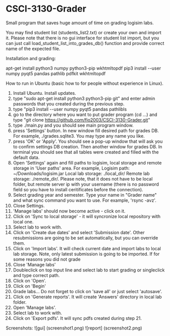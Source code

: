 # CSCI-3130-Grader
Small program that saves huge amount of time on grading logisim labs.

You may find student list (students_list2.txt) or create your own and import it. Please note that there is no gui interface for student list import, but you can just call load_student_list_into_grades_db() function and provide correct name of the expected file.

Installation and grading:

apt-get install python3 numpy python3-pip wkhtmltopdf
pip3 install --user numpy pyqt5 pandas pathlib pdfkit wkhtmltopdf 


How to run in Ubuntu (basic how to for people without experience in Linux). 
1. Install Ubuntu. Install updates.
2. type "sudo apt-get install python3 python3-pip git" and enter admin passwords that you created during the previous step.
3. type "pip3 install --user numpy pyqt5 pandas pathlibls
4. go to the directory where you want to put grader program (cd ...) and type "git clone https://github.com/fio2003/CSCI-3130-Grader.git"
5. type ./main.py and you should see main program window.
6. press 'Settings' button. In new window fill desired path for grades DB. For example, ./grades.sqlite3. You may type any name you like.
7. press 'OK' or 'Apply'. You should see a pop-up window that will ask you to confirm settings DB creation. Then another window for grades DB.
In terminal you should see that all tables were created and filled with the default data.
8. Open 'Settings' again and fill paths to logisim, local storage and remote storage in 'User paths' area. 
For example, Logisim path: ~/Downloads/logisim.jar
Local lab storage: ./local_dir/
Remote lab storage: ./remote_dir/. Please note, that it does not have to be local folder, but remote server ip with your username (there is no password field so you have to install ceritificates before the connection).
9. Select grading year and semester. Type your name in "Grader name" and what sync command you want to use. For example, 'rsync -avz'.
10. Close Settings.
11. 'Manage labs' should now become active - click on it.
12. Click on 'Sync to local storage' - it will syncronize local repository with local one.
13. Select lab to work with.
14. Click on 'Create due dates' and select 'Submission date'. Other resubmissions are going to be set automatically, but you can override them.
15. Click on 'Import labs'. It will check current date and import labs to local lab storage. Note, only latest submission is going to be imported. If for some reasons you did not grade 
16. Close 'Manage labs'
17. Doubleclick on top input line and select lab to start grading or singleclick and type correct path.
18. Click on 'Open'. 
19. Click on 'Begin'
20. Grade labs... Do not forget to click on 'save all' or just select 'autosave'.
21. Click on 'Generate reports'. It will create 'Answers' directory in local lab folder.
22. Open 'Manage labs'.
23. Select lab to work with.
24. Click on 'Export pdfs'. It will sync pdfs created during step 21.


Screenshots:
![gui]
(screenshot1.png)
![report]
(screenshot2.png)